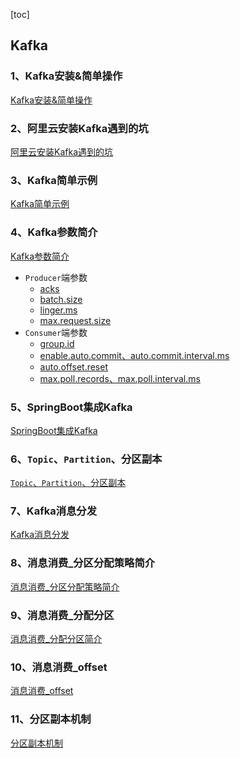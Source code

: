 [toc]

## Kafka

### 1、Kafka安装&简单操作
[Kafka安装&简单操作](doc/kafka_01_安装&简单操作.md)

### 2、阿里云安装Kafka遇到的坑
[阿里云安装Kafka遇到的坑](doc/kafka_02_阿里云安装Kafka遇到的坑.md)

### 3、Kafka简单示例
[Kafka简单示例](doc/kafka_03_Kafka简单示例.md)

### 4、Kafka参数简介
[Kafka参数简介](doc/kafka_04_Kafka参数简介.md)

- `Producer`端参数
    - [acks](doc/kafka_04_Kafka参数简介.md#11acks)
    - [batch.size](doc/kafka_04_Kafka参数简介.md#12batchsize)
    - [linger.ms](doc/kafka_04_Kafka参数简介.md#13lingerms)
    - [max.request.size](doc/kafka_04_Kafka参数简介.md#14maxrequestsize)
- `Consumer`端参数
    - [group.id](doc/kafka_04_Kafka参数简介.md#21groupid)
    - [enable.auto.commit、auto.commit.interval.ms](doc/kafka_04_Kafka参数简介.md#22enableautocommitautocommitintervalms)
    - [auto.offset.reset](doc/kafka_04_Kafka参数简介.md#23autooffsetreset)
    - [max.poll.records、max.poll.interval.ms](doc/kafka_04_Kafka参数简介.md#24maxpollrecordsmaxpollintervalms)

### 5、SpringBoot集成Kafka
[SpringBoot集成Kafka](doc/kafka_05_SpringBoot集成Kafka.md)

### 6、`Topic`、`Partition`、分区副本
[`Topic`、`Partition`、分区副本](doc/kafka_06_Kafka_Topic、Partition、分区副本.md)

### 7、Kafka消息分发
[Kafka消息分发](doc/kafka_07_Kafka消息分发.md)

### 8、消息消费_分区分配策略简介
[消息消费_分区分配策略简介](doc/kafka_08_Kafka消息消费_分区分配策略.md)

### 9、消息消费_分配分区
[消息消费_分配分区简介](doc/kafka_09_Kafka消息消费_分配分区.md)

### 10、消息消费_offset
[消息消费_offset](doc/kafka_10_Kafka消息消费_offset.md)

### 11、分区副本机制
[分区副本机制](doc/kafka_11_Kafka分区副本机制.md)